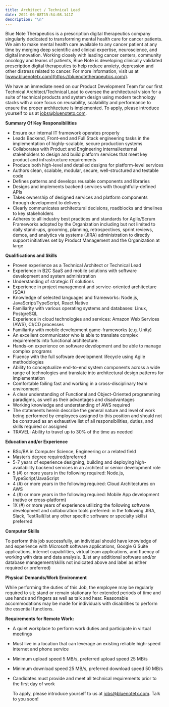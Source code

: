```yaml
---
title: Architect / Technical Lead
date: 2021-06-08T15:54:08.141Z
description: "\n"
---
```

Blue Note Therapeutics is a prescription digital therapeutics company singularly dedicated to transforming mental health care for cancer patients. We aim to make mental health care available to any cancer patient at any time by merging deep scientific and clinical expertise, neuroscience, and digital innovation.  Working closely with leading cancer centers, community oncology and teams of patients, Blue Note is developing clinically validated prescription digital therapeutics to help reduce anxiety, depression and other distress related to cancer. For more information, visit us at [www.bluenotetx.com](https://bluenotetherapeutics.com/).

We have an immediate need on our Product Development Team for our first Technical Architect/Technical Lead to oversee the architectural vision for a suite of technical products and system design using modern technology stacks with a core focus on reusability, scalability and performance to ensure the proper architecture is implemented.  To apply, please introduce yourself to us at jobs@bluenotetx.com.

**Summary Of Key Responsibilities**

* Ensure our internal IT framework operates properly
* Leads Backend, Front-end and Full Stack engineering tasks in the implementation of highly-scalable, secure production systems
* Collaborates with Product and Engineering internal/external stakeholders to design and build platform services that meet key product and infrastructure requirements
* Produce both high-level and detailed designs for platform-level services
* Authors clean, scalable, modular, secure, well-structured and testable code
* Defines patterns and develops reusable components and libraries
* Designs and implements backend services with thoughtfully-defined APIs
* Takes ownership of designed services and platform components through development to delivery
* Clearly communicates architectural decisions, roadblocks and timelines to key stakeholders 
* Adheres to all industry best practices and standards for Agile/Scrum Frameworks adopted by the Organization including but not limited to daily stand-ups, grooming, planning, retrospectives, sprint reviews, demos, and analytics via systems (JIRA) administration to directly support initiatives set by Product Management and the Organization at large

**Qualifications and Skills**

* Proven experience as a Technical Architect or Technical Lead
* Experience in B2C SaaS and mobile solutions with software development and system administration
* Understanding of strategic IT solutions
* Experience in project management and service-oriented architecture (SOA)
* Knowledge of selected languages and frameworks: Node.js, JavaScript/TypeScript, React Native
* Familiarity with various operating systems and databases: Linux, PostgreSQL
* Experience in cloud technologies and services: Amazon Web Services (AWS), CI/CD processes
* Familiarity with mobile development game-frameworks (e.g. Unity)
* An excellent communicator who is able to translate complex requirements into functional architecture.
* Hands-on experience on software development and be able to manage complex programs
* Fluency with the full software development lifecycle using Agile methodologies
* Ability to conceptualize end-to-end system components across a wide range of technologies and translate into architectural design patterns for implementation
* Comfortable failing fast and working in a cross-disciplinary team environment
* A clear understanding of Functional and Object-Oriented programming paradigms, as well as their advantages and disadvantages
* Working knowledge and understanding of AWS required 
* The statements herein describe the general nature and level of work being performed by employees assigned to this position and should not be construed as an exhaustive list of all responsibilities, duties, and skills required or assigned
* TRAVEL: Ability to travel up to 30% of the time as needed

**Education and/or Experience** 

* BSc/BA in Computer Science, Engineering or a related field
* Master’s degree required/preferred
* 5-7 years of experience designing, building and deploying high-availability backend services in an architect or senior development role
* 5 (#) or more years in the following required: Node.js, TypeScript/JavaScript
* 4 (#) or more years in the following required: Cloud Architectures on AWS
* 4 (#) or more years in the following required: Mobile App development (native or cross-platform) 
* 1X (#) or more years of experience utilizing the following software development and collaboration tools preferred: in the following JIRA, Slack, TestRail(list any other specific software or specialty skills) preferred

**Computer Skills**                   

To perform this job successfully, an individual should have knowledge of and experience with Microsoft software applications, Google G Suite applications, internet capabilities, virtual team applications, and fluency of working with data and data analysis. (List any additional software and/or database management/skills not indicated above and label as either required or preferred)

**Physical Demands/Work Environment**

While performing the duties of this Job, the employee may be regularly required to sit; stand or remain stationary for extended periods of time and use hands and fingers as well as talk and hear. Reasonable accommodations may be made for individuals with disabilities to perform the essential functions.

**Requirements for Remote Work:**

* A quiet workplace to perform work duties and participate in virtual meetings  
* Must live in a location that can leverage an existing reliable high-speed internet and phone service
* Minimum upload speed 5 MB/s, preferred upload speed 25 MB/s
* Minimum download speed 25 MB/s, preferred download speed 50 MB/s
* Candidates must provide and meet all technical requirements prior to the first day of work

  To apply, please introduce yourself to us at jobs@bluenotetx.com.  Talk to you soon!